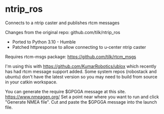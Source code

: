 # ntrip_ros
Connects to a ntrip caster and publishes rtcm messages

Changes from the original repo: github.com/tilk/ntrip_ros
* Ported to Python 3.10 - Humble
* Patched httpresponse to allow connecting to u-center ntrip caster

Requires rtcm-msgs package: https://github.com/tilk/rtcm_msgs

I'm using this with https://github.com/KumarRobotics/ublox which recently has had rtcm message support added. Some system repos (robostack and ubuntu) don't have the latest version so you may need to build from source in your catkin workspace.

You can generate the require $GPGGA message at this site. https://www.nmeagen.org/ Set a point near where you want to run and click "Generate NMEA file". Cut and paste the $GPGGA message into the launch file.

